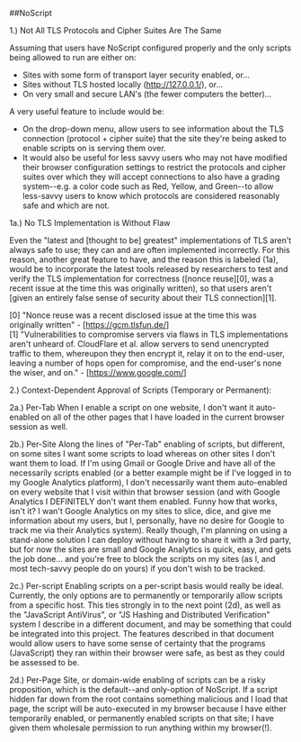 ##NoScript

1.) Not All TLS Protocols and Cipher Suites Are The Same

Assuming that users have NoScript configured properly and the only scripts being allowed to run are either on:
- Sites with some form of transport layer security enabled, or...
- Sites without TLS hosted locally (http://127.0.0.1/), or...
- On very small and secure LAN's (the fewer computers the better)...

A very useful feature to include would be:
- On the drop-down menu, allow users to see information about the TLS connection (protocol + cipher suite) that the site they're being asked to enable scripts on is serving them over.
- It would also be useful for less savvy users who may not have modified their browser configuration settings to restrict the protocols and cipher suites over which they will accept connections to also have a grading system--e.g. a color code such as Red, Yellow, and Green--to allow less-savvy users to know which protocols are considered reasonably safe and which are not.

1a.) No TLS Implementation is Without Flaw

Even the "latest and [thought to be] greatest" implementations of TLS aren't always safe to use; they can and are often implemented incorrectly. For this reason, another great feature to have, and the reason this is labeled (1a), would be to incorporate the latest tools released by researchers to test and verify the TLS implementation for correctness ([nonce reuse][0], was a recent issue at the time this was originally written), so that users aren't [given an entirely false sense of security about their TLS connection][1].

<html>
  <body>
    <text>
      &#91;0&#93;&nbsp;"Nonce reuse was a recent disclosed issue at the time this was originally written"&nbsp;-&nbsp;&#91;<a href="https://gcm.tlsfun.de/">https://gcm.tlsfun.de/<a/>&#93;<br/>
      &#91;1&#93;&nbsp;"Vulnerabilities to compromise servers via flaws in TLS implementations aren't unheard of. CloudFlare et al. allow servers to send unencrypted traffic to them, whereupon they then encrypt it, relay it on to the end-user, leaving a number of hops open for compromise, and the end-user's none the wiser, and on."&nbsp;-&nbsp;&#91;<a href="https://www.google.com/">https://www.google.com/<a/>&#93;<br/>
    <text/>
   <body/>
<html/>

2.) Context-Dependent Approval of Scripts (Temporary or Permanent):

2a.) Per-Tab
When I enable a script on one website, I don't want it auto-enabled on all of the other pages that I have loaded in the current browser session as well.

2b.) Per-Site
Along the lines of "Per-Tab" enabling of scripts, but different, on some sites I want some scripts to load whereas on other sites I don't want them to load. If I'm using Gmail or Google Drive and have all of the necessarily scripts enabled (or a better example might be if I've logged in to my Google Analytics platform), I don't necessarily want them auto-enabled on every website that I visit within that browser session (and with Google Analytics I DEFINITELY don't want them enabled. Funny how that works, isn't it? I wan't Google Analytics on my sites to slice, dice, and give me information about my users, but I, personally, have no desire for Google to track me via their Analytics system). Really though, I'm planning on using a stand-alone solution I can deploy without having to share it with a 3rd party, but for now the sites are small and Google Analytics is quick, easy, and gets the job done... and you're free to block the scripts on my sites (as I, and most tech-savvy people do on yours) if you don't wish to be tracked.

2c.) Per-script
Enabling scripts on a per-script basis would really be ideal. Currently, the only options are to permanently or temporarily allow scripts from a specific host. This ties strongly in to the next point (2d), as well as the "JavaScript AntiVirus", or "JS Hashing and Distributed Verification" system I describe in a different document, and may be something that could be integrated into this project. The features described in that document would allow users to have some sense of certainty that the programs (JavaScript) they ran within their browser were safe, as best as they could be assessed to be.

2d.) Per-Page
Site, or domain-wide enabling of scripts can be a risky proposition, which is the default--and only-option of NoScript. If a script hidden far down from the root contains something malicious and I load that page, the script will be auto-executed in my browser because I have either temporarily enabled, or permanently enabled scripts on that site; I have given them wholesale permission to run anything within my browser(!).
